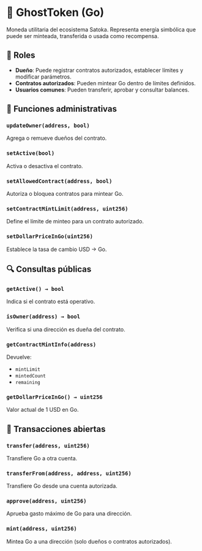 # 👻 GhostToken (Go)

Moneda utilitaria del ecosistema Satoka. Representa energía simbólica que puede ser minteada, transferida o usada como recompensa.

## 🔐 Roles

- **Dueño**: Puede registrar contratos autorizados, establecer límites y modificar parámetros.
- **Contratos autorizados**: Pueden mintear Go dentro de límites definidos.
- **Usuarios comunes**: Pueden transferir, aprobar y consultar balances.

## 🧩 Funciones administrativas

### `updateOwner(address, bool)`
Agrega o remueve dueños del contrato.

### `setActive(bool)`
Activa o desactiva el contrato.

### `setAllowedContract(address, bool)`
Autoriza o bloquea contratos para mintear Go.

### `setContractMintLimit(address, uint256)`
Define el límite de minteo para un contrato autorizado.

### `setDollarPriceInGo(uint256)`
Establece la tasa de cambio USD → Go.

## 🔍 Consultas públicas

### `getActive() → bool`
Indica si el contrato está operativo.

### `isOwner(address) → bool`
Verifica si una dirección es dueña del contrato.

### `getContractMintInfo(address)`
Devuelve:
- `mintLimit`
- `mintedCount`
- `remaining`

### `getDollarPriceInGo() → uint256`
Valor actual de 1 USD en Go.

## 🔁 Transacciones abiertas

### `transfer(address, uint256)`
Transfiere Go a otra cuenta.

### `transferFrom(address, address, uint256)`
Transfiere Go desde una cuenta autorizada.

### `approve(address, uint256)`
Aprueba gasto máximo de Go para una dirección.

### `mint(address, uint256)`
Mintea Go a una dirección (solo dueños o contratos autorizados).